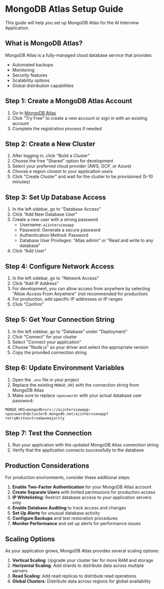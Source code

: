 # MongoDB Atlas Setup Guide

This guide will help you set up MongoDB Atlas for the AI Interview Application.

## What is MongoDB Atlas?

MongoDB Atlas is a fully-managed cloud database service that provides:

- Automated backups
- Monitoring
- Security features
- Scalability options
- Global distribution capabilities

## Step 1: Create a MongoDB Atlas Account

1. Go to [MongoDB Atlas](https://www.mongodb.com/cloud/atlas)
2. Click "Try Free" to create a new account or sign in with an existing account
3. Complete the registration process if needed

## Step 2: Create a New Cluster

1. After logging in, click "Build a Cluster"
2. Choose the free "Shared" option for development
3. Select your preferred cloud provider (AWS, GCP, or Azure)
4. Choose a region closest to your application users
5. Click "Create Cluster" and wait for the cluster to be provisioned (5-10 minutes)

## Step 3: Set Up Database Access

1. In the left sidebar, go to "Database Access"
2. Click "Add New Database User"
3. Create a new user with a strong password
   - Username: `aiinterviewapp`
   - Password: Generate a secure password
   - Authentication Method: Password
   - Database User Privileges: "Atlas admin" or "Read and write to any database"
4. Click "Add User"

## Step 4: Configure Network Access

1. In the left sidebar, go to "Network Access"
2. Click "Add IP Address"
3. For development, you can allow access from anywhere by selecting "Allow Access From Anywhere" (not recommended for production)
4. For production, add specific IP addresses or IP ranges
5. Click "Confirm"

## Step 5: Get Your Connection String

1. In the left sidebar, go to "Database" under "Deployment"
2. Click "Connect" for your cluster
3. Select "Connect your application"
4. Choose "Node.js" as your driver and select the appropriate version
5. Copy the provided connection string

## Step 6: Update Environment Variables

1. Open the `.env` file in your project
2. Replace the existing `MONGO_URI` with the connection string from MongoDB Atlas
3. Make sure to replace `<password>` with your actual database user password:

```env
MONGO_URI=mongodb+srv://aiinterviewapp:<password>@cluster0.mongodb.net/aiinterviewapp?retryWrites=true&w=majority
```

## Step 7: Test the Connection

1. Run your application with the updated MongoDB Atlas connection string
2. Verify that the application connects successfully to the database

## Production Considerations

For production environments, consider these additional steps:

1. **Enable Two-Factor Authentication** for your MongoDB Atlas account
2. **Create Separate Users** with limited permissions for production access
3. **IP Whitelisting**: Restrict database access to your application servers only
4. **Enable Database Auditing** to track access and changes
5. **Set Up Alerts** for unusual database activity
6. **Configure Backups** and test restoration procedures
7. **Monitor Performance** and set up alerts for performance issues

## Scaling Options

As your application grows, MongoDB Atlas provides several scaling options:

1. **Vertical Scaling**: Upgrade your cluster tier for more RAM and storage
2. **Horizontal Scaling**: Add shards to distribute data across multiple servers
3. **Read Scaling**: Add read replicas to distribute read operations
4. **Global Clusters**: Distribute data across regions for global availability
